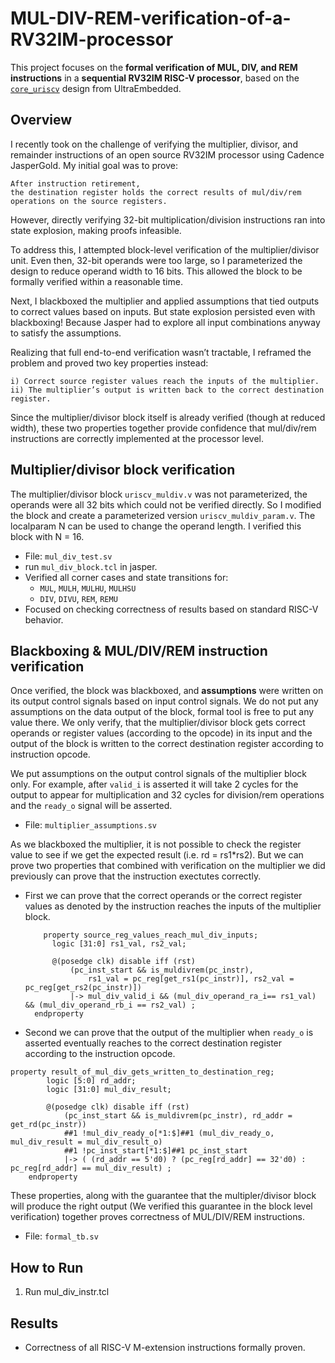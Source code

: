 # MUL-DIV-REM-verification-of-a-RV32IM-processor
This project focuses on the **formal verification of MUL, DIV, and REM instructions** in a **sequential RV32IM RISC-V processor**, based on the [`core_uriscv`](https://github.com/ultraembedded/core_uriscv) design from UltraEmbedded.

## Overview

I recently took on the challenge of verifying the multiplier, divisor, and remainder instructions of an open source RV32IM processor using Cadence JasperGold. 
My initial goal was to prove:  

```
After instruction retirement,
the destination register holds the correct results of mul/div/rem operations on the source registers.
```

However, directly verifying 32-bit multiplication/division instructions ran into state explosion, making proofs infeasible. 

To address this, I attempted block-level verification of the multiplier/divisor unit. Even then, 32-bit operands were too large, so I parameterized the design to reduce operand width to 16 bits. This allowed the block to be formally verified within a reasonable time. 

Next, I blackboxed the multiplier and applied assumptions that tied outputs to correct values based on inputs. But state explosion persisted even with blackboxing! Because Jasper had to explore all input combinations anyway to satisfy the assumptions. 

Realizing that full end-to-end verification wasn’t tractable, I reframed the problem and proved two key properties instead: 

```
i) Correct source register values reach the inputs of the multiplier. 
ii) The multiplier’s output is written back to the correct destination register. 
```

Since the multiplier/divisor block itself is already verified (though at reduced width), these two properties together provide confidence that mul/div/rem instructions are correctly implemented at the processor level. 


## Multiplier/divisor block verification

The multiplier/divisor block `uriscv_muldiv.v` was not parameterized, the operands were all 32 bits which could not be verified directly. So I modified the block and create a parameterized version `uriscv_muldiv_param.v`. The localparam N can be used to change the operand length. I verified this block with N = 16. 

- File: `mul_div_test.sv`
- run `mul_div_block.tcl` in jasper.
- Verified all corner cases and state transitions for:
  - `MUL`, `MULH`, `MULHU`, `MULHSU`
  - `DIV`, `DIVU`, `REM`, `REMU`
- Focused on checking correctness of results based on standard RISC-V behavior.

## Blackboxing & MUL/DIV/REM instruction verification 
   Once verified, the block was blackboxed, and **assumptions** were written on its output control signals based on input control signals. We do not put any assumptions on the data output of the block, formal tool is free to put any value there. We only verify, that the multiplier/divisor block gets correct operands or register values (according to the opcode) in its input and the output of the block is written to the correct destination register according to instruction opcode.

We put assumptions on the output control signals of the multiplier block only. For example, after `valid_i` is asserted it will take 2 cycles for the output to appear for multiplication and 32 cycles for division/rem operations and the `ready_o` signal will be asserted.
- File: `multiplier_assumptions.sv`

As we blackboxed the multiplier, it is not possible to check the register value to see if we get the expected result (i.e. rd = rs1*rs2). But we can prove two properties that combined with verification on the multiplier we did previously can prove that the instruction exectutes correctly.

- First we can prove that the correct operands or the correct register values as denoted by the instruction reaches the inputs of the multiplier block.
  ```
      property source_reg_values_reach_mul_div_inputs;
        logic [31:0] rs1_val, rs2_val;

        @(posedge clk) disable iff (rst)
            (pc_inst_start && is_muldivrem(pc_instr),
                rs1_val = pc_reg[get_rs1(pc_instr)], rs2_val = pc_reg[get_rs2(pc_instr)])
            |-> mul_div_valid_i && (mul_div_operand_ra_i== rs1_val) && (mul_div_operand_rb_i == rs2_val) ;
    endproperty
  ```
- Second we can prove that the output of the multiplier when `ready_o` is asserted eventually reaches to the correct destination register according to the instruction opcode.
```
property result_of_mul_div_gets_written_to_destination_reg;
        logic [5:0] rd_addr;
        logic [31:0] mul_div_result;

        @(posedge clk) disable iff (rst)
            (pc_inst_start && is_muldivrem(pc_instr), rd_addr = get_rd(pc_instr))
            ##1 !mul_div_ready_o[*1:$]##1 (mul_div_ready_o, mul_div_result = mul_div_result_o) 
            ##1 !pc_inst_start[*1:$]##1 pc_inst_start
            |-> ( (rd_addr == 5'd0) ? (pc_reg[rd_addr] == 32'd0) : pc_reg[rd_addr] == mul_div_result) ;
    endproperty
```

These properties, along with the guarantee that the multipler/divisor block will produce the right output (We verified this guarantee in the block level verification) together proves correctness of MUL/DIV/REM instructions.

- File: `formal_tb.sv`

## How to Run

1. Run mul_div_instr.tcl

## Results

-  Correctness of all RISC-V M-extension instructions formally proven.

   
